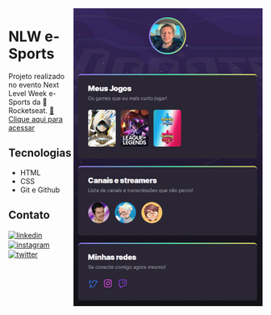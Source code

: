 <img align="right" height="590em" src="./.github/preview.png"/>
<h1 align="left">NLW e-Sports</h1>

Projeto realizado no evento Next Level Week e-Sports da 🚀 Rocketseat. [🔗 Clique aqui para acessar](https://rodrigoridasi.github.io/nlw-esports/)

## Tecnologias

- HTML
- CSS
- Git e Github

## Contato

<p align="left">
<a href="https://linkedin.com/in/rodrigoridasi" target="_blank">
  <img align="center" src="https://img.shields.io/badge/-rodrigoridasi-05122A?style=flat&logo=linkedin" alt="linkedin"/>
</a>
<a href="https://instagram.com/rodrigoridasi" target="_blank">
 <img align="center" src="https://img.shields.io/badge/-rodrigoridasi-05122A?style=flat&logo=instagram" alt="instagram"/>
</a>
<a href="https://twitter.com/rodrigoridasi" target="_blank">
  <img align="center" src="https://img.shields.io/badge/-rodrigoridasi-05122A?style=flat&logo=twitter" alt="twitter"/>  
</a>
</p>